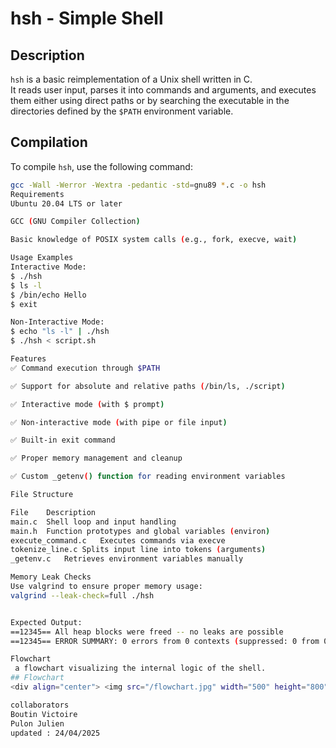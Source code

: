 # hsh - Simple Shell

## Description

`hsh` is a basic reimplementation of a Unix shell written in C.  
It reads user input, parses it into commands and arguments, and executes them either using direct paths or by searching the executable in the directories defined by the `$PATH` environment variable.

## Compilation

To compile `hsh`, use the following command:

```sh
gcc -Wall -Werror -Wextra -pedantic -std=gnu89 *.c -o hsh
Requirements
Ubuntu 20.04 LTS or later

GCC (GNU Compiler Collection)

Basic knowledge of POSIX system calls (e.g., fork, execve, wait)

Usage Examples
Interactive Mode:
$ ./hsh
$ ls -l
$ /bin/echo Hello
$ exit

Non-Interactive Mode:
$ echo "ls -l" | ./hsh
$ ./hsh < script.sh

Features
✅ Command execution through $PATH

✅ Support for absolute and relative paths (/bin/ls, ./script)

✅ Interactive mode (with $ prompt)

✅ Non-interactive mode (with pipe or file input)

✅ Built-in exit command

✅ Proper memory management and cleanup

✅ Custom _getenv() function for reading environment variables

File Structure

File	Description
main.c	Shell loop and input handling
main.h	Function prototypes and global variables (environ)
execute_command.c	Executes commands via execve
tokenize_line.c	Splits input line into tokens (arguments)
_getenv.c	Retrieves environment variables manually

Memory Leak Checks
Use valgrind to ensure proper memory usage:
valgrind --leak-check=full ./hsh


Expected Output:
==12345== All heap blocks were freed -- no leaks are possible
==12345== ERROR SUMMARY: 0 errors from 0 contexts (suppressed: 0 from 0)

Flowchart
 a flowchart visualizing the internal logic of the shell.
## Flowchart
<div align="center"> <img src="/flowchart.jpg" width="500" height="800"> </div>

collaborators
Boutin Victoire
Pulon Julien
updated : 24/04/2025
